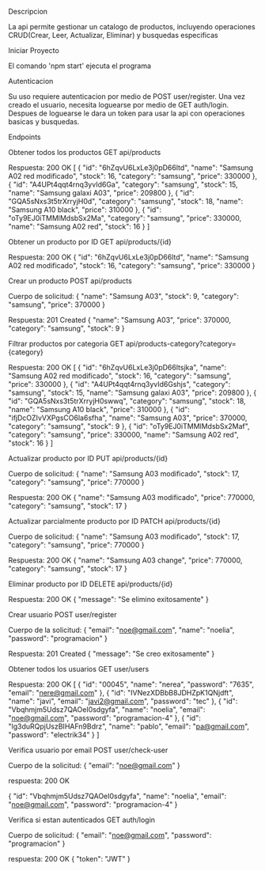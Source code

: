 Descripcion

La api permite gestionar un catalogo de productos, incluyendo operaciones CRUD(Crear, Leer, Actualizar, Eliminar) y busquedas especificas


Iniciar Proyecto

El comando 'npm start' ejecuta el programa


Autenticacion

Su uso requiere autenticacion por medio de POST user/register. Una vez creado el usuario, necesita loguearse por medio de GET auth/login. Despues de loguearse le dara un token para usar la api con operaciones basicas y busquedas.



Endpoints

Obtener todos los productos
GET api/products

Respuesta: 200 OK
[
    {
        "id": "6hZqvU6LxLe3j0pD66ltd",
        "name": "Samsung A02 red modificado",
        "stock": 16,
        "category": "samsung",
        "price": 330000
    },
    {
        "id": "A4UPt4qqt4rnq3yvId6Ga",
        "category": "samsung",
        "stock": 15,
        "name": "Samsung galaxi A03",
        "price": 209800
    },
    {
        "id": "GQA5sNxs3t5trXrryjH0d",
        "category": "samsung",
        "stock": 18,
        "name": "Samsung A10 black",
        "price": 310000
    },
    {
        "id": "oTy9EJ0iTMMlMdsbSx2Ma",
        "category": "samsung",
        "price": 330000,
        "name": "Samsung A02 red",
        "stock": 16
    }
]

Obtener un producto por ID
GET api/products/{id}

Respuesta: 200 OK
{
    "id": "6hZqvU6LxLe3j0pD66ltd",
    "name": "Samsung A02 red modificado",
    "stock": 16,
    "category": "samsung",
    "price": 330000
}


Crear un producto
POST api/products

Cuerpo de solicitud:
{
    "name": "Samsung A03",
    "stock": 9,
    "category": "samsung",
    "price": 370000
}

Respuesta: 201 Created
{
    "name": "Samsung A03",
    "price": 370000,
    "category": "samsung",
    "stock": 9
}

Filtrar productos por categoria
GET api/products-category?category={category}

Respuesta: 200 OK
[
    {
        "id": "6hZqvU6LxLe3j0pD66ltsjka",
        "name": "Samsung A02 red modificado",
        "stock": 16,
        "category": "samsung",
        "price": 330000
    },
    {
        "id": "A4UPt4qqt4rnq3yvId6Gshjs",
        "category": "samsung",
        "stock": 15,
        "name": "Samsung galaxi A03",
        "price": 209800
    },
    {
        "id": "GQA5sNxs3t5trXrryjH0swwq",
        "category": "samsung",
        "stock": 18,
        "name": "Samsung A10 black",
        "price": 310000
    },
    {
        "id": "ifjDcOZIvVXPgsCO6la6sfha",
        "name": "Samsung A03",
        "price": 370000,
        "category": "samsung",
        "stock": 9
    },
    {
        "id": "oTy9EJ0iTMMlMdsbSx2Maf",
        "category": "samsung",
        "price": 330000,
        "name": "Samsung A02 red",
        "stock": 16
    }
]

Actualizar producto por ID
PUT api/products/{id}

Cuerpo de solicitud:
{
    "name": "Samsung A03 modificado",
    "stock": 17,
    "category": "samsung",
    "price": 770000
}

Respuesta: 200 OK
{
    "name": "Samsung A03 modificado",
    "price": 770000,
    "category": "samsung",
    "stock": 17
}


Actualizar parcialmente producto por ID
PATCH api/products/{id}

Cuerpo de solicitud:
{
    "name": "Samsung A03 modificado",
    "stock": 17,
    "category": "samsung",
    "price": 770000
}

Respuesta: 200 OK
{
    "name": "Samsung A03 change",
    "price": 770000,
    "category": "samsung",
    "stock": 17
}

Eliminar producto por ID
DELETE api/products/{id}

Respuesta: 200 OK 
{
    "message": "Se elimino exitosamente"
}

Crear usuario
POST user/register

Cuerpo de la solicitud:
{
    "email": "noe@gmail.com",
    "name": "noelia",
    "password": "programacion"
}

Respuesta: 201 Created
{
    "message": "Se creo exitosamente"
}

Obtener todos los usuarios
GET user/users

Respuesta: 200 OK
[
    {
        "id": "00045",
        "name": "nerea",
        "password": "7635",
        "email": "nere@gmail.com"
    },
    {
        "id": "IVNezXDBbB8JDHZpK1QNjdft",
        "name": "javi",
        "email": "javi2@gmail.com",
        "password": "tec"
    },
    {
        "id": "Vbqhmjm5Udsz7QAOeI0sdgyfa",
        "name": "noelia",
        "email": "noe@gmail.com",
        "password": "programacion-4"
    },
    {
        "id": "lg3duRQpjUszBIHAFn9Bdrz",
        "name": "pablo",
        "email": "pa@gmail.com",
        "password": "electrik34"
    }
]

Verifica usuario por email
POST user/check-user

Cuerpo de la solicitud:
{
    "email": "noe@gmail.com"
}

respuesta: 200 OK

{
        "id": "Vbqhmjm5Udsz7QAOeI0sdgyfa",
        "name": "noelia",
        "email": "noe@gmail.com",
        "password": "programacion-4"
}

Verifica si estan autenticados
GET auth/login

Cuerpo de solicitud:
{
    "email": "noe@gmail.com",
    "password": "programacion"
}

respuesta: 200 OK
{
    "token": "JWT"
}




